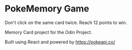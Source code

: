 # PokeMemory Game

Don't click on the same card twice. Reach 12 points to win.

Memory Card project for the Odin Project.

Built using React and powered by https://pokeapi.co/
